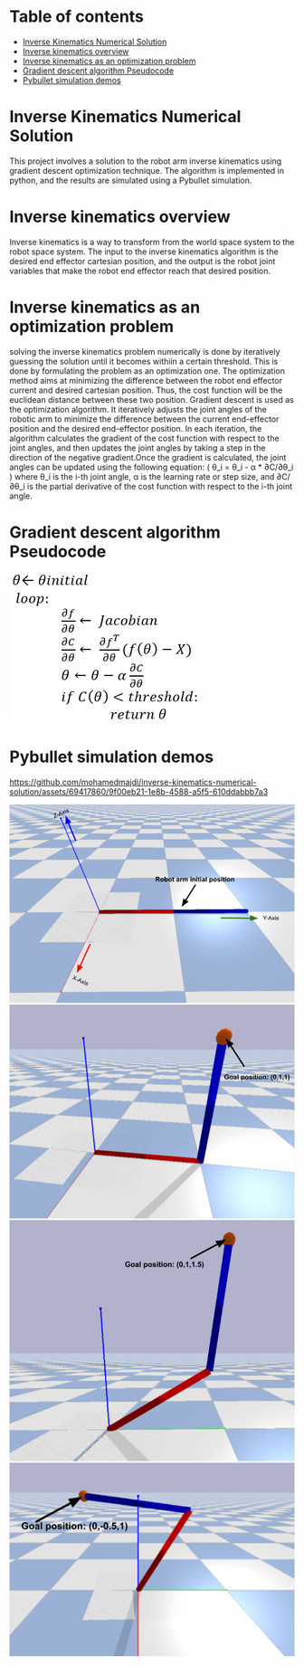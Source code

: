 # Table of contents

- [Inverse Kinematics Numerical Solution](#inverse-kinematics-numerical-solution)
- [Inverse kinematics overview](#inverse-kinematics-overview)
- [Inverse kinematics as an optimization problem](#inverse-kinematics-as-an-optimization-problem)
- [Gradient descent algorithm Pseudocode](#gradient-descent-algorithm-pseudocode)
- [Pybullet simulation demos](#pybullet-simulation-demos)

# Inverse Kinematics Numerical Solution
This project involves a solution to the robot arm inverse kinematics using gradient descent optimization technique. The algorithm is implemented in python, and the results are simulated using a Pybullet simulation.

# Inverse kinematics overview
Inverse kinematics is a way to transform from the world space system to the robot space system. The input to the inverse kinematics algorithm is the desired end effector cartesian position, and the output is the robot joint variables that make the robot end effector reach that desired position.

# Inverse kinematics as an optimization problem
solving the inverse kinematics problem numerically is done by iteratively guessing the solution until it becomes withiin a certain threshold. This is done by formulating the problem as an optimization one. The optimization method aims at minimizing the difference between the robot end effector current and desired cartesian position. Thus, the cost function will be the euclidean distance between these two position. Gradient descent is used as the optimization algorithm. It iteratively adjusts the joint angles of the robotic arm to minimize the difference between the current end-effector position and the desired end-effector position. In each iteration, the algorithm calculates the gradient of the cost function with respect to the joint angles, and then updates the joint angles by taking a step in the direction of the negative gradient.Once the gradient is calculated, the joint angles can be updated using the following equation:
( θ_i = θ_i - α * ∂C/∂θ_i )
where θ_i is the i-th joint angle, α is the learning rate or step size, and ∂C/∂θ_i is the partial derivative of the cost function with respect to the i-th joint angle.

# Gradient descent algorithm Pseudocode
![img](gradient_descent_pseudocode.PNG)
# Pybullet simulation demos


https://github.com/mohamedmajdi/inverse-kinematics-numerical-solution/assets/69417860/9f00eb21-1e8b-4588-a5f5-610ddabbb7a3


![img](initial_setup.png)
![img](test1.png)
![img](test2.png)
![img](test3.png)
